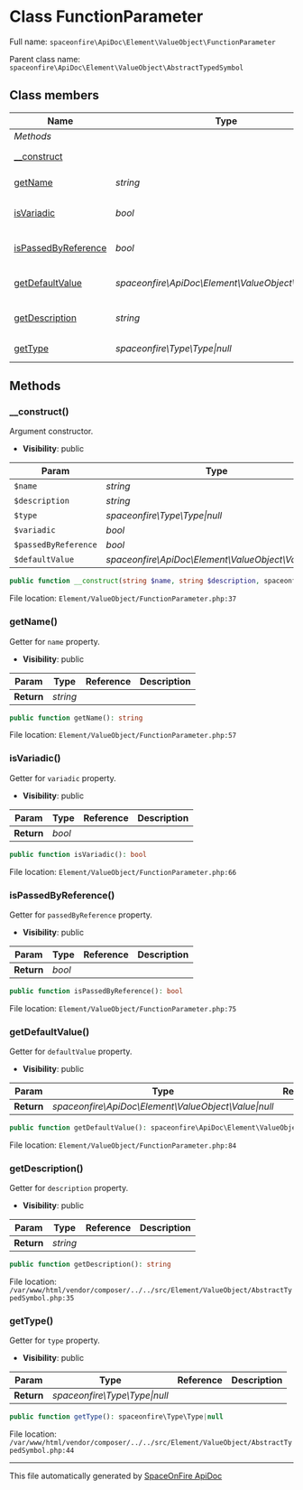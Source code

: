 # Class FunctionParameter

Full name: `spaceonfire\ApiDoc\Element\ValueObject\FunctionParameter`

Parent class name: `spaceonfire\ApiDoc\Element\ValueObject\AbstractTypedSymbol`

## Class members

| Name                                                                                                 | Type                                                     | Summary                                  | Additional                   |
| ---------------------------------------------------------------------------------------------------- | -------------------------------------------------------- | ---------------------------------------- | ---------------------------- |
| _Methods_                                                                                            |                                                          |                                          |                              |
| [\_\_construct](#spaceonfire_apidoc_element_valueobject_functionparameter_construct)                 |                                                          | Argument constructor.                    | [📢](# "Visibility: public") |
| [getName](#spaceonfire_apidoc_element_valueobject_functionparameter_getname)                         | _string_                                                 | Getter for `name` property.              | [📢](# "Visibility: public") |
| [isVariadic](#spaceonfire_apidoc_element_valueobject_functionparameter_isvariadic)                   | _bool_                                                   | Getter for `variadic` property.          | [📢](# "Visibility: public") |
| [isPassedByReference](#spaceonfire_apidoc_element_valueobject_functionparameter_ispassedbyreference) | _bool_                                                   | Getter for `passedByReference` property. | [📢](# "Visibility: public") |
| [getDefaultValue](#spaceonfire_apidoc_element_valueobject_functionparameter_getdefaultvalue)         | _spaceonfire\ApiDoc\Element\ValueObject\Value&#124;null_ | Getter for `defaultValue` property.      | [📢](# "Visibility: public") |
| [getDescription](#spaceonfire_apidoc_element_valueobject_abstracttypedsymbol_getdescription)         | _string_                                                 | Getter for `description` property.       | [📢](# "Visibility: public") |
| [getType](#spaceonfire_apidoc_element_valueobject_abstracttypedsymbol_gettype)                       | _spaceonfire\Type\Type&#124;null_                        | Getter for `type` property.              | [📢](# "Visibility: public") |

## Methods

<a name="spaceonfire_apidoc_element_valueobject_functionparameter_construct"></a>

### \_\_construct()

Argument constructor.

-   **Visibility**: public

| Param                | Type                                                     | Reference | Description |
| -------------------- | -------------------------------------------------------- | --------- | ----------- |
| `$name`              | _string_                                                 | No        |             |
| `$description`       | _string_                                                 | No        |             |
| `$type`              | _spaceonfire\Type\Type&#124;null_                        | No        |             |
| `$variadic`          | _bool_                                                   | No        |             |
| `$passedByReference` | _bool_                                                   | No        |             |
| `$defaultValue`      | _spaceonfire\ApiDoc\Element\ValueObject\Value&#124;null_ | No        |             |

```php
public function __construct(string $name, string $description, spaceonfire\Type\Type|null $type = null, bool $variadic = false, bool $passedByReference = false, spaceonfire\ApiDoc\Element\ValueObject\Value|null $defaultValue = null)
```

File location: `Element/ValueObject/FunctionParameter.php:37`

<a name="spaceonfire_apidoc_element_valueobject_functionparameter_getname"></a>

### getName()

Getter for `name` property.

-   **Visibility**: public

| Param      | Type     | Reference | Description |
| ---------- | -------- | --------- | ----------- |
| **Return** | _string_ |           |             |

```php
public function getName(): string
```

File location: `Element/ValueObject/FunctionParameter.php:57`

<a name="spaceonfire_apidoc_element_valueobject_functionparameter_isvariadic"></a>

### isVariadic()

Getter for `variadic` property.

-   **Visibility**: public

| Param      | Type   | Reference | Description |
| ---------- | ------ | --------- | ----------- |
| **Return** | _bool_ |           |             |

```php
public function isVariadic(): bool
```

File location: `Element/ValueObject/FunctionParameter.php:66`

<a name="spaceonfire_apidoc_element_valueobject_functionparameter_ispassedbyreference"></a>

### isPassedByReference()

Getter for `passedByReference` property.

-   **Visibility**: public

| Param      | Type   | Reference | Description |
| ---------- | ------ | --------- | ----------- |
| **Return** | _bool_ |           |             |

```php
public function isPassedByReference(): bool
```

File location: `Element/ValueObject/FunctionParameter.php:75`

<a name="spaceonfire_apidoc_element_valueobject_functionparameter_getdefaultvalue"></a>

### getDefaultValue()

Getter for `defaultValue` property.

-   **Visibility**: public

| Param      | Type                                                     | Reference | Description |
| ---------- | -------------------------------------------------------- | --------- | ----------- |
| **Return** | _spaceonfire\ApiDoc\Element\ValueObject\Value&#124;null_ |           |             |

```php
public function getDefaultValue(): spaceonfire\ApiDoc\Element\ValueObject\Value|null
```

File location: `Element/ValueObject/FunctionParameter.php:84`

<a name="spaceonfire_apidoc_element_valueobject_abstracttypedsymbol_getdescription"></a>

### getDescription()

Getter for `description` property.

-   **Visibility**: public

| Param      | Type     | Reference | Description |
| ---------- | -------- | --------- | ----------- |
| **Return** | _string_ |           |             |

```php
public function getDescription(): string
```

File location: `/var/www/html/vendor/composer/../../src/Element/ValueObject/AbstractTypedSymbol.php:35`

<a name="spaceonfire_apidoc_element_valueobject_abstracttypedsymbol_gettype"></a>

### getType()

Getter for `type` property.

-   **Visibility**: public

| Param      | Type                              | Reference | Description |
| ---------- | --------------------------------- | --------- | ----------- |
| **Return** | _spaceonfire\Type\Type&#124;null_ |           |             |

```php
public function getType(): spaceonfire\Type\Type|null
```

File location: `/var/www/html/vendor/composer/../../src/Element/ValueObject/AbstractTypedSymbol.php:44`

---

This file automatically generated by [SpaceOnFire ApiDoc](https://github.com/spaceonfire/apidoc)
